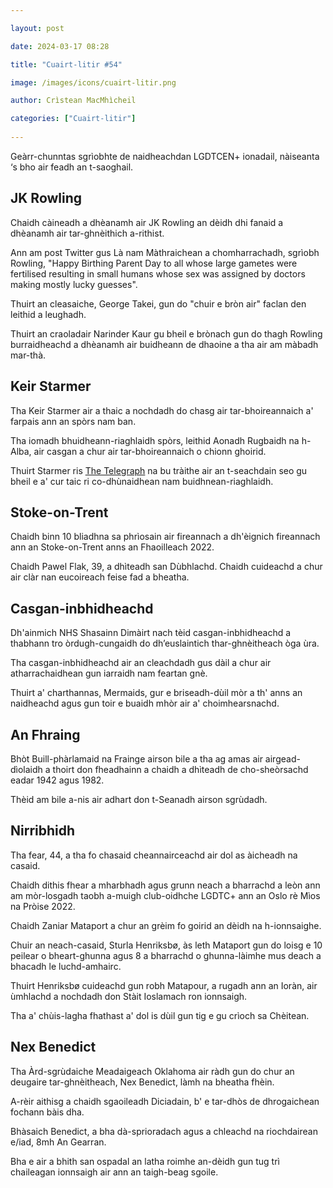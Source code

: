 ```yaml
---

layout: post

date: 2024-03-17 08:28 

title: "Cuairt-litir #54"

image: /images/icons/cuairt-litir.png

author: Crìstean MacMhìcheil

categories: ["Cuairt-litir"]
  
---
```


Geàrr-chunntas sgrìobhte de naidheachdan LGDTCEN+ ionadail, nàiseanta ‘s bho air feadh an t-saoghail.

## JK Rowling

Chaidh càineadh a dhèanamh air JK Rowling an dèidh dhi fanaid a dhèanamh air tar-ghnèithich a-rithist.

Ann am post Twitter gus Là nam Màthraichean a chomharrachadh, sgrìobh Rowling, "Happy Birthing Parent Day to all whose large gametes were fertilised resulting in small humans whose sex was assigned by doctors making mostly lucky guesses".

Thuirt an cleasaiche, George Takei, gun do "chuir e bròn air" faclan den leithid a leughadh.

Thuirt an craoladair Narinder Kaur gu bheil e brònach gun do thagh Rowling burraidheachd a dhèanamh air buidheann de dhaoine a tha air am màbadh mar-thà.

## Keir Starmer

Tha Keir Starmer air a thaic a nochdadh do chasg air tar-bhoireannaich a' farpais ann an spòrs nam ban.

Tha iomadh bhuidheann-riaghlaidh spòrs, leithid Aonadh Rugbaidh na h-Alba, air casgan a chur air tar-bhoireannaich o chionn ghoirid.

Thuirt Starmer ris [The Telegraph](https://www.telegraph.co.uk/sport/2024/03/11/keir-starmer-backs-ban-on-transgender-female-competition/) na bu tràithe air an t-seachdain seo gu bheil e a' cur taic ri co-dhùnaidhean nam buidhnean-riaghlaidh.

## Stoke-on-Trent

Chaidh binn 10 bliadhna sa phrìosain air fireannach a dh'èignich fireannach ann an Stoke-on-Trent anns an Fhaoilleach 2022.

Chaidh Pawel Flak, 39, a dhìteadh san Dùbhlachd. Chaidh cuideachd a chur air clàr nan eucoireach feise fad a bheatha.

## Casgan-inbhidheachd

Dh'ainmich NHS Shasainn Dimàirt nach tèid casgan-inbhidheachd a thabhann tro òrdugh-cungaidh do dh’euslaintich thar-ghnèitheach òga ùra.

Tha casgan-inbhidheachd air an cleachdadh gus dàil a chur air atharrachaidhean gun iarraidh nam feartan gnè.

Thuirt a' charthannas, Mermaids, gur e briseadh-dùil mòr a th' anns an naidheachd agus gun toir e buaidh mhòr air a' choimhearsnachd.

## An Fhraing

Bhòt Buill-phàrlamaid na Frainge airson bile a tha ag amas air airgead-dìolaidh a thoirt don fheadhainn a chaidh a dhìteadh de cho-sheòrsachd eadar 1942 agus 1982.

Thèid am bile a-nis air adhart don t-Seanadh airson sgrùdadh.

## Nirribhidh

Tha fear, 44, a tha fo chasaid cheannairceachd air dol as àicheadh na casaid.

Chaidh dithis fhear a mharbhadh agus grunn neach a bharrachd a leòn ann am mòr-losgadh taobh a-muigh club-oidhche LGDTC+ ann an Oslo rè Mìos na Pròise 2022.

Chaidh Zaniar Mataport a chur an grèim fo goirid an dèidh na h-ionnsaighe.

Chuir an neach-casaid, Sturla Henriksbø, às leth Mataport gun do loisg e 10 peilear o bheart-ghunna agus 8 a bharrachd o ghunna-làimhe mus deach a bhacadh le luchd-amhairc.

Thuirt Henriksbø cuideachd gun robh Matapour, a rugadh ann an Ioràn, air ùmhlachd a nochdadh don Stàit Ioslamach ron ionnsaigh.

Tha a' chùis-lagha fhathast a' dol is dùil gun tig e gu crìoch sa Chèitean.

## Nex Benedict

Tha Àrd-sgrùdaiche Meadaigeach Oklahoma air ràdh gun do chur an deugaire tar-ghnèitheach, Nex Benedict, làmh na bheatha fhèin.

A-rèir aithisg a chaidh sgaoileadh Diciadain, b' e tar-dhòs de dhrogaichean fochann bàis dha.

Bhàsaich Benedict, a bha dà-sprioradach agus a chleachd na riochdairean e/iad, 8mh An Gearran.

Bha e air a bhith san ospadal an latha roimhe an-dèidh gun tug trì chaileagan ionnsaigh air ann an taigh-beag sgoile.

